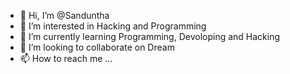 - 👋 Hi, I’m @Sanduntha
- 👀 I’m interested in Hacking and Programming 
- 🌱 I’m currently learning Programming, Devoloping and Hacking 
- 💞️ I’m looking to collaborate on Dream 
- 📫 How to reach me ...

<!---
Sanduntha/Sanduntha is a ✨ special ✨ repository because its `README.md` (this file) appears on your GitHub profile.
You can click the Preview link to take a look at your changes.
--->
